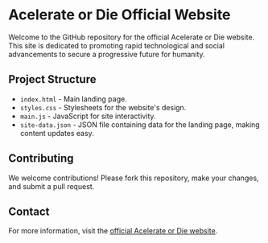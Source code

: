 # Acelerate or Die Official Website

Welcome to the GitHub repository for the official Acelerate or Die website. This site is dedicated to promoting rapid technological and social advancements to secure a progressive future for humanity.

## Project Structure

- `index.html` - Main landing page.
- `styles.css` - Stylesheets for the website's design.
- `main.js` - JavaScript for site interactivity.
- `site-data.json` - JSON file containing data for the landing page, making content updates easy.

## Contributing

We welcome contributions! Please fork this repository, make your changes, and submit a pull request.


## Contact

For more information, visit the [official Acelerate or Die website](https://acel.org).
